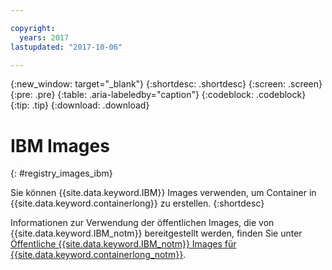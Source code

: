 ```yaml
---

copyright:
  years: 2017
lastupdated: "2017-10-06"

---
```


{:new_window: target="_blank"}
{:shortdesc: .shortdesc}
{:screen: .screen}
{:pre: .pre}
{:table: .aria-labeledby="caption"}
{:codeblock: .codeblock}
{:tip: .tip} 
{:download: .download}


# IBM Images
{: #registry_images_ibm}

Sie können {{site.data.keyword.IBM}} Images verwenden, um Container in {{site.data.keyword.containerlong}} zu erstellen.
{:shortdesc}

Informationen zur Verwendung der öffentlichen Images, die von {{site.data.keyword.IBM_notm}} bereitgestellt werden, finden Sie unter [Öffentliche {{site.data.keyword.IBM_notm}} Images für {{site.data.keyword.containerlong_notm}}](../../services/RegistryImages/index.html#ibm_images).


